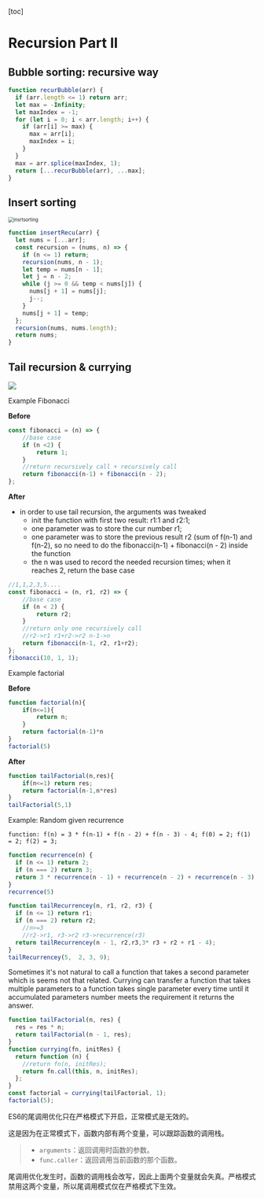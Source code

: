 [toc]

# Recursion Part II

## Bubble sorting: recursive way

```js
function recurBubble(arr) {
  if (arr.length <= 1) return arr;
  let max = -Infinity;
  let maxIndex = -1;
  for (let i = 0; i < arr.length; i++) {
    if (arr[i] >= max) {
      max = arr[i];
      maxIndex = i;
    }
  }
  max = arr.splice(maxIndex, 1);
  return [...recurBubble(arr), ...max];
}
```

## Insert sorting

<img alt="insrtsorting" src="https://mmbiz.qpic.cn/mmbiz_png/rSmDLkNsngSqWBfYzlutsadsdibAGcVaDvdwnmKYD06mojp4UuMgme7mep3O562WSvNUdJo3PpqG6aE5zUVX0RA/640?wx_fmt=png&tp=webp&wxfrom=5&wx_lazy=1&wx_co=1" style="zoom:67%;" >

```js
function insertRecu(arr) {
  let nums = [...arr];
  const recursion = (nums, n) => {
    if (n <= 1) return;
    recursion(nums, n - 1);
    let temp = nums[n - 1];
    let j = n - 2;
    while (j >= 0 && temp < nums[j]) {
      nums[j + 1] = nums[j];
      j--;
    }
    nums[j + 1] = temp;
  };
  recursion(nums, nums.length);
  return nums;
}
```



## Tail recursion & currying

<img src='https://assets.leetcode.com/uploads/2019/01/26/card_recursion_tail.png'>

Example Fibonacci

**Before**

```js
const fibonacci = (n) => {
    //base case
    if (n <2) {
        return 1;
    }
    //return recursively call + recursively call
    return fibonacci(n-1) + fibonacci(n - 2);
};
```

**After**

* in order to use tail recursion, the arguments was tweaked
  * init the function with first two result: r1:1 and r2:1;
  * one parameter was to store the cur number r1;
  * one parameter was to store the previous result r2 (sum of f(n-1) and f(n-2), so no need to do the  fibonacci(n-1) + fibonacci(n - 2) inside the function
  * the n was used to record the needed recursion times; when it reaches 2, return the base case

```js
//1,1,2,3,5....
const fibonacci = (n, r1, r2) => {
    //base case
    if (n < 2) {
        return r2;
    }
    //return only one recursively call
    //r2->r1 r1+r2->r2 n-1->n
    return fibonacci(n-1, r2, r1+r2);
};
fibonacci(10, 1, 1);
```

Example factorial

**Before**

```js
function factorial(n){
    if(n<=1){
        return n;
    }
    return factorial(n-1)*n
}
factorial(5)
```

**After**

```js
function tailFactorial(n,res){
    if(n<=1) return res;
	return factorial(n-1,n*res)
}
tailFactorial(5,1)
```

Example: Random given recurrence 

`function: f(n) = 3 * f(n-1) + f(n - 2) + f(n - 3) - 4; f(0) = 2; f(1) = 2; f(2) = 3;`

```js
function recurrence(n) {
  if (n <= 1) return 2;
  if (n === 2) return 3;
  return 3 * recurrence(n - 1) + recurrence(n - 2) + recurrence(n - 3) - 4;
}
recurrence(5)
```

```js
function tailRecurrencey(n, r1, r2, r3) {
  if (n <= 1) return r1;
  if (n === 2) return r2;
    //n>=3
    //r2->r1, r3->r2 r3->recurrence(r3)
  return tailRecurrencey(n - 1, r2,r3,3* r3 + r2 + r1 - 4);
}
tailRecurrencey(5,  2, 3, 9);
```

Sometimes it's not natural to call a function that takes a second parameter which is seems not that related. Currying can transfer a function that takes multiple parameters to a function takes single parameter every time until it accumulated parameters number meets the requirement it returns the answer.  

```js
function tailFactorial(n, res) {
  res = res * n;
  return tailFactorial(n - 1, res);
}
function currying(fn, initRes) {
  return function (n) {
    //return fn(n, initRes);
    return fn.call(this, n, initRes);
  };
}
const factorial = currying(tailFactorial, 1);
factorial(5);
```

ES6的尾调用优化只在严格模式下开启，正常模式是无效的。

这是因为在正常模式下，函数内部有两个变量，可以跟踪函数的调用栈。

> - `arguments`：返回调用时函数的参数。
> - `func.caller`：返回调用当前函数的那个函数。

尾调用优化发生时，函数的调用栈会改写，因此上面两个变量就会失真。严格模式禁用这两个变量，所以尾调用模式仅在严格模式下生效。